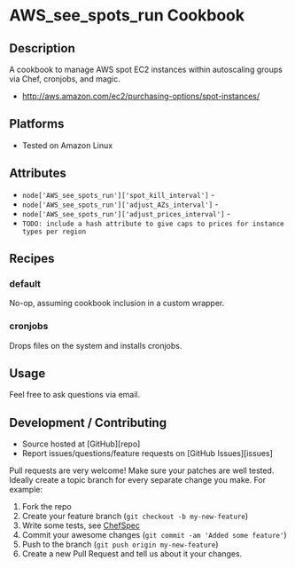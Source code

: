 # AWS_see_spots_run Cookbook

## Description

A cookbook to manage AWS spot EC2 instances within autoscaling groups via Chef, cronjobs, and magic.

- http://aws.amazon.com/ec2/purchasing-options/spot-instances/

## Platforms

* Tested on Amazon Linux

## Attributes
- `node['AWS_see_spots_run']['spot_kill_interval']` - 
- `node['AWS_see_spots_run']['adjust_AZs_interval']` - 
- `node['AWS_see_spots_run']['adjust_prices_interval']` - 
- `TODO: include a hash attribute to give caps to prices for instance types per region`

## Recipes
### default

No-op, assuming cookbook inclusion in a custom wrapper.

### cronjobs

Drops files on the system and installs cronjobs.

## Usage

Feel free to ask questions via email.


## Development / Contributing

* Source hosted at [GitHub][repo]
* Report issues/questions/feature requests on [GitHub Issues][issues]

Pull requests are very welcome! Make sure your patches are well tested.
Ideally create a topic branch for every separate change you make. For
example:

1. Fork the repo
2. Create your feature branch (`git checkout -b my-new-feature`)
3. Write some tests, see [ChefSpec](https://github.com/sethvargo/chefspec)
4. Commit your awesome changes (`git commit -am 'Added some feature'`)
4. Push to the branch (`git push origin my-new-feature`)
5. Create a new Pull Request and tell us about it your changes.


